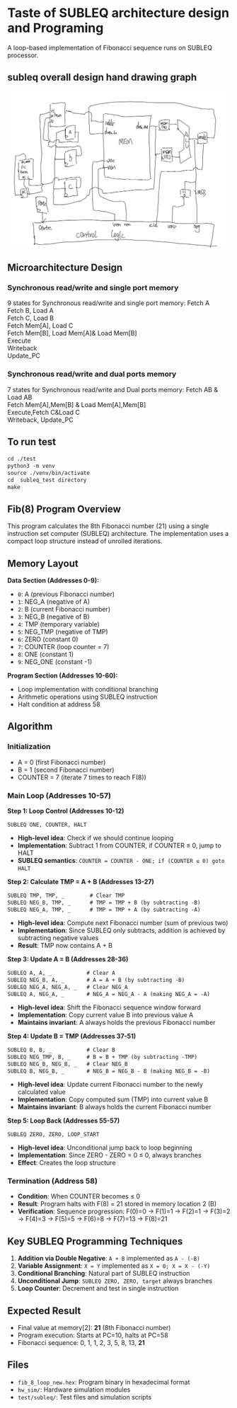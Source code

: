 # Taste of SUBLEQ architecture design and Programing 
A loop-based implementation of Fibonacci sequence runs on SUBLEQ processor.
## subleq overall design hand drawing graph
![subleq overall design hand drawing graph](subleq_design.jpg)
## Microarchitecture Design
### Synchronous read/write and single port memory
9 states for  Synchronous read/write and single port memory:
Fetch A     
Fetch B, Load A     
Fetch C, Load B    
Fetch Mem[A], Load C      
Fetch Mem[B], Load Mem[A]& Load Mem[B]    
Execute   
Writeback     
Update_PC   
### Synchronous read/write and dual ports memory
7 states for  Synchronous read/write and Dual ports memory:
Fetch AB & Load AB    
Fetch Mem[A],Mem[B] & Load Mem[A],Mem[B]   
Execute,Fetch C&Load C    
Writeback, Update_PC    

## To run test
```
cd ./test
python3 -m venv
source ./venv/bin/activate
cd  subleq_test directory 
make 
```

## Fib(8) Program Overview

This program calculates the 8th Fibonacci number (21) using a single instruction set computer (SUBLEQ) architecture. The implementation uses a compact loop structure instead of unrolled iterations.

## Memory Layout

**Data Section (Addresses 0-9):**
- `0`: A (previous Fibonacci number)
- `1`: NEG_A (negative of A)  
- `2`: B (current Fibonacci number)
- `3`: NEG_B (negative of B)
- `4`: TMP (temporary variable)
- `5`: NEG_TMP (negative of TMP)
- `6`: ZERO (constant 0)
- `7`: COUNTER (loop counter = 7)
- `8`: ONE (constant 1)
- `9`: NEG_ONE (constant -1)

**Program Section (Addresses 10-60):**
- Loop implementation with conditional branching
- Arithmetic operations using SUBLEQ instruction
- Halt condition at address 58

## Algorithm

### Initialization
- A = 0 (first Fibonacci number)
- B = 1 (second Fibonacci number)
- COUNTER = 7 (iterate 7 times to reach F(8))

### Main Loop (Addresses 10-57)

**Step 1: Loop Control (Addresses 10-12)**
```
SUBLEQ ONE, COUNTER, HALT
```
- **High-level idea**: Check if we should continue looping
- **Implementation**: Subtract 1 from COUNTER, if COUNTER ≤ 0, jump to HALT
- **SUBLEQ semantics**: `COUNTER = COUNTER - ONE; if (COUNTER ≤ 0) goto HALT`

**Step 2: Calculate TMP = A + B (Addresses 13-27)**
```
SUBLEQ TMP, TMP, _        # Clear TMP
SUBLEQ NEG_B, TMP, _      # TMP = TMP + B (by subtracting -B)
SUBLEQ NEG_A, TMP, _      # TMP = TMP + A (by subtracting -A)
```
- **High-level idea**: Compute next Fibonacci number (sum of previous two)
- **Implementation**: Since SUBLEQ only subtracts, addition is achieved by subtracting negative values
- **Result**: TMP now contains A + B

**Step 3: Update A = B (Addresses 28-36)**
```
SUBLEQ A, A, _           # Clear A
SUBLEQ NEG_B, A, _       # A = A + B (by subtracting -B)
SUBLEQ NEG_A, NEG_A, _   # Clear NEG_A
SUBLEQ A, NEG_A, _       # NEG_A = NEG_A - A (making NEG_A = -A)
```
- **High-level idea**: Shift the Fibonacci sequence window forward
- **Implementation**: Copy current value B into previous value A
- **Maintains invariant**: A always holds the previous Fibonacci number

**Step 4: Update B = TMP (Addresses 37-51)**
```
SUBLEQ B, B, _           # Clear B
SUBLEQ NEG_TMP, B, _     # B = B + TMP (by subtracting -TMP)
SUBLEQ NEG_B, NEG_B, _   # Clear NEG_B
SUBLEQ B, NEG_B, _       # NEG_B = NEG_B - B (making NEG_B = -B)
```
- **High-level idea**: Update current Fibonacci number to the newly calculated value
- **Implementation**: Copy computed sum (TMP) into current value B
- **Maintains invariant**: B always holds the current Fibonacci number

**Step 5: Loop Back (Addresses 55-57)**
```
SUBLEQ ZERO, ZERO, LOOP_START
```
- **High-level idea**: Unconditional jump back to loop beginning
- **Implementation**: Since ZERO - ZERO = 0 ≤ 0, always branches
- **Effect**: Creates the loop structure

### Termination (Address 58)
- **Condition**: When COUNTER becomes ≤ 0
- **Result**: Program halts with F(8) = 21 stored in memory location 2 (B)
- **Verification**: Sequence progression: F(0)=0 → F(1)=1 → F(2)=1 → F(3)=2 → F(4)=3 → F(5)=5 → F(6)=8 → F(7)=13 → F(8)=21

## Key SUBLEQ Programming Techniques

1. **Addition via Double Negative**: `A + B` implemented as `A - (-B)`
2. **Variable Assignment**: `X = Y` implemented as `X = 0; X = X - (-Y)`
3. **Conditional Branching**: Natural part of SUBLEQ instruction
4. **Unconditional Jump**: `SUBLEQ ZERO, ZERO, target` always branches
5. **Loop Counter**: Decrement and test in single instruction

## Expected Result

- Final value at memory[2]: **21** (8th Fibonacci number)
- Program execution: Starts at PC=10, halts at PC=58
- Fibonacci sequence: 0, 1, 1, 2, 3, 5, 8, 13, **21**

## Files

- `fib_8_loop_new.hex`: Program binary in hexadecimal format
- `hw_sim/`: Hardware simulation modules
- `test/subleq/`: Test files and simulation scripts

```
